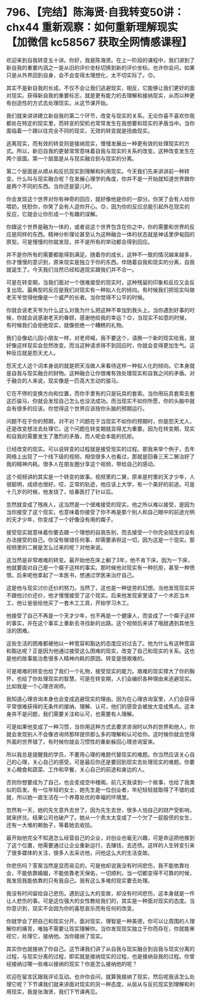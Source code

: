 # 796、【完结】陈海贤·自我转变50讲：chx44 重新观察：如何重新理解现实【加微信 kc58567 获取全网情感课程】

欢迎来到自我转变五十讲。你好，我是陈海贤。在上一阶段的课程中，我们讲到了新自我的重要内涵之一是从旧的评价坐标切换到新的评价坐标。也许你会问，如果只是从外界回到自身，会不会变得太理想化，太不切实际了。😊。

其实不是新自我的长成，不仅不会让我们逃避现实，相反，它能够让我们更好的面对现实。获得新自我的重要标志，就是更有能力的去理解和接纳现实，从而以种更有创造性的方式去处理现实。从这节课开始。

我们就来讲讲建立新自我的第二个环节，改变与现实的关系。无论你喜不喜欢你我都处在特定的现实里，而转变的契机也常常发生在我想要和现实的矛盾当中。当你面临着一个跟以往完全不同的现实，无效的转变就是扭曲现实。

逃离现实，而有效的转变则是接纳现实，慢慢发展出一种更有效的处理现实的方式。所以，新旧自我的更替常常意味着自我与现实的关系的改变。这种改变发生在两个层面。第一个层面是从与现实融合到与现实的分离。

第二个层面是从顺从和反抗现实到理解和利用现实。今天我们先来讲讲前一种转变。什么叫与现实融合呢？在发展心理学的角度，你并不是一开始就知道世界跟你是两个不同的东西。当你还是婴儿时。

你会发现这个世界对你有神奇的回应，就好像他是你的一部分。你哭了会有人给你喂奶，抚慰你，你笑了会有人逗你开心。😊，因为你的反应总能引起外在现实的反应，它就会让你形成一个有趣的误解。

你跟这个世界是融为一体的，或者说这个世界包含在你之中，你的需要和世界的反应是同样的东西。精神分析理论甚至认为这种融合一体的状态就是神话里伊甸园的原型。可是慢慢的你就发现，并不是所有的举动都会得到回应。

并不是你所有的需要都能得到满足。随着你的成长，这种不一致的情况越来越多，你才慢慢的意识到，原来现实是独立于你的东西。伴随着自我和现实的分离，自我就诞生了。今天我们当然已经知道现实跟我们并不合一。

可是在转变期，当我们面对一个很难接受的现实时，这种残留的印象和反应又会反复出现。最典型的反应是我们对现实有一种拟人化的倾向。有时候我们把现实叫做老天爷觉得他像是一个威严的长者。当你觉得不公平的时候。

你就会说老天爷为什么这么对我为什么把这种不幸加到我头上。当你遇到好事的时候，你就会说感谢老天的眷顾，感谢他给我的幸运？😊，当现实不如意的时候，有时候我们会拒绝现实，就像拒绝一个糟糕的礼物。

我们会像幼儿园小朋友一样，对老师喊，我不要这个，请换一个新的现实给我，就好像这样现实会忽然改变。而当这种请求得不到回应时，你就会变得更加生气。这种反应就是怨天尤人。

怨天尤人这个词本身说的就是把天当做人来看待这样一种拟人化的倾向。它本身就是自我与现实融合的财物。这种融合让你很难有效处理现实和自我之间的矛盾。对于融合的人来说，现实像是一匹高大生动的骏马。

它在不停的变换方向和位置，而你手里有的只是玩具的套索。当你用玩具套索去套这匹骏马，你就会发现自己怎么也没法成功。而当现实不如你所愿，你的头脑中就会有很多的应该。你觉得这个世界应该按你头脑的预期运行。

问题不在于你的预期，对不对？问题在于当现实不如你的预期时，你是怨天尤人，还是改变想法去处理它。这个问题在转变期就显得尤为重要。因为在转变期，现实和自我的需要发生了激烈的矛盾，而人呢会本能的抗拒。

已经改变的现实。可以说转变的过程就是接受现实的过程。那我来举个例子，去年网络上出现了一个线下级的视频，相信很多人也看过，那就是回春三天二舅治好了我的精神内耗。很多人在朋友圈分享这个视频，带给自己的感动。

这个视频讲的其实是一个转变的故事。视频里的二舅，原来是村里的天才少年，人很聪明，成绩也很好。哎，正常的轨迹，他应该上大学，有一个美好的前途。可是十几岁的时候，他发烧了，给春医打了针以后。

忽然就变成了残疾人，这当然是一个很难接受的现实。他之所以难以接受，是因为当你接受了这个现实，也意味着你接受了你不再是那个别人和自己眼中的前途光明的天才少年，你变成了一个好像没有用的瘸子。

接受现实就意味着你要去跟一个理想的自我告别，而去接受一个你完全陌生的没有办法接受的自己。你没有做错任何事，却需要承担这一切，因为这是一个现实。那视频里的二舅是怎么过来的呢？对他来说。

这当然是非常艰难的转变。最开始他在床上躺了3年，他不肯下床，因为一下床，他就要面对自己是一个瘸子这样的事实。那时候他对现实有一种抗拒，甚至一种愤恨。后来呢他拿起了一本医书，想通过学医来治疗自己。

这是他与现实讨价还价的努力。当然了，这也是一种徒劳的幻想。当他发现现实并不跟他讨价还价，他才慢慢接受了这个现实。后来他发现家里请了一个木匠当木工，他让爸爸给他买了一套木工工具，开始学习木工。

他接受了自己不再是一个天才少年，也不再是一个健康人，而变成了一个瘸子这样的事实，并在这个事实上重新去寻找新的出路。这个视频后来讲了哦就遇到其他生活的困难。

这些生活的困难都被他以一种宽容和豁达的态度应对过去了。他为什么有这种宽容和豁达呢？正是因为他通过接受这么困难的现实，改变了自己和现实的关系。这也是他的故事能治愈很多人精神内耗的原因。转变是很艰难的。

可是艰难的转变也给了我们一个礼物，接受现实的能力。艰难的现实撑大了你的胸怀，也给了你处理现实的智慧。可是在转变期，人们会编织各种理由来逃避现实。比如我是一个心理咨询师。

我知道心理咨询本身也会变成逃避现实的理由。因为在心理咨询室里，人们会获得平常很难获得的无条件的接纳、理解、认可，他们的感受会被放大变成焦点。这本身并不是问题，我们需要关注和认可，也需要有人理解。

可是如果他变成了一种习惯，当你用这种方式去要求咨询时以外的世界和他人，你就会发现别人不会像咨询师那样提供那么多的理解和认可给你。这时候你就会觉得外面的世界错了。有时候你就会习惯性的重新躲回心理咨询室来。

所以我总是提醒我的学员，不要用心理的难题代替现实的难题。你当然应该关心自己的心理，关心自己的感受。可是最后你还是要回到现实去处理现实的难题。你要关心粮食和蔬菜、工作和早餐，关心自己的前途和身边的人。

否则你想要成为了自己，也会变成空中楼阁。前几天我读到一个故事，也给了我类似的启发。有一位年轻的女士，她先生是一位创业者，年纪轻轻就取得了不错的成就，所以她一直生活在一个养尊处优的幸福的环境里。

忽然有一天，她的先生意外去世了。因为先生去世，很多人怕自己的财产受影响，就来挤兑。结果公司也破产了。她从一个贵太太变成了一个欠了一屁股债的女生，还有一大堆的赖胎子，等着她去收拾。

最开始他完全不知道怎么经营自己的企业，对创业也毫无兴趣，可是命运把他推到了这个位置，他需要通过让企业重新运行，去赚钱，去还债。这样的人生转变引来了很多媒体的关注，很多人去采访他，问他这么大的生活变故。

你悲伤吗？答案当然是显而易见的，可是他却说我没有时间悲伤，我不能依靠社会，不能依靠婚姻，不能依靠老天保佑，一切顺利，当一切都变得不可靠的时候，我发现我能依靠的只有我自己。我有这么多难的现实要去处理。

我没有时间留给自己悲伤。遇到这么大的变故，却没有时间悲伤，这本身就是一件让人悲伤的事。可是这位强大的女性教给我们的，其实是一种面对现实的态度。当你意识到，现实不会因为你的喜怒哀乐而有任何的改变。

你就学会了把自己和现实分开。面对现实，理智是一种美德，你可以让周围的人理解你的痛苦，唯独不需要让现实理解你。当你发现现实独立于你而存在，你就能审视它，处理它，接纳他。当你接纳了现实。

其实你也就接纳了你自己。这节课我们讲了从自我与现实融合到自我与现实分离的过程，与现实分离的过程，即实就是接纳现实的过程，也是接纳自我的过程。你曾经接纳过哪一些难以接纳的现实？你是怎么接纳他的呢？

欢迎在留言区跟我评论互动。也许你会问，就算我接纳了现实，然后呢我该怎么处理它呢？下节课我们就来讲面对现实的另一种态度，从屈从与反抗现实到理解和利用现实，我是张海贤，我们下节课再见。

